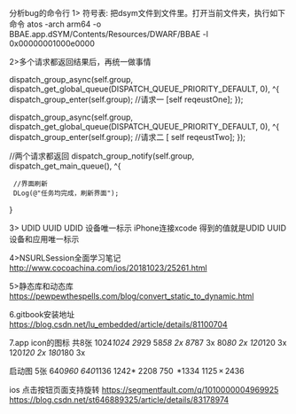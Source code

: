  分析bug的命令行
 1>   符号表: 把dsym文件到文件里。打开当前文件夹，执行如下命令
atos -arch arm64 -o BBAE.app.dSYM/Contents/Resources/DWARF/BBAE -l 
0x00000001000e0000

2>多个请求都返回结果后，再统一做事情

dispatch_group_async(self.group, dispatch_get_global_queue(DISPATCH_QUEUE_PRIORITY_DEFAULT, 0), ^{
dispatch_group_enter(self.group);
      //请求一
      [self reqeustOne];
});

dispatch_group_async(self.group, dispatch_get_global_queue(DISPATCH_QUEUE_PRIORITY_DEFAULT, 0), ^{
dispatch_group_enter(self.group);
    //请求二
   [ self reqeustTwo];
});

//两个请求都返回
dispatch_group_notify(self.group, dispatch_get_main_queue(), ^{

     //界面刷新
     DLog(@"任务均完成，刷新界面");

}


3> UDID UUID
UDID 设备唯一标示  iPhone连接xcode 得到的值就是UDID
UUID 设备和应用唯一标示 

4>NSURLSession全面学习笔记
http://www.cocoachina.com/ios/20181023/25261.html

5>静态库和动态库
https://pewpewthespells.com/blog/convert_static_to_dynamic.html


6.gitbook安装地址
https://blog.csdn.net/lu_embedded/article/details/81100704

7.app icon的图标
共8张
1024*1024
29*29
58*58 2x
87*87  3x
80*80  2x
120*120 3x
120*120 2x
180*180 3x

启动图 5张
640*960
640*1136
1242* 2208
750  *1334
1125 × 2436



ios 点击按钮页面支持旋转
https://segmentfault.com/q/1010000004969925
https://blog.csdn.net/st646889325/article/details/83178974


























